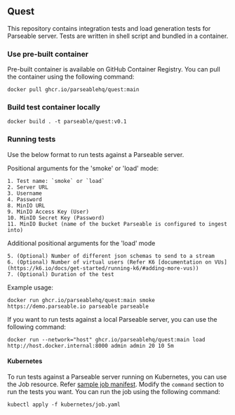 ## Quest

This repository contains integration tests and load generation tests for Parseable server. Tests are written in shell script and bundled in a container.

### Use pre-built container

Pre-built container is available on GitHub Container Registry. You can pull the container using the following command:

```
docker pull ghcr.io/parseablehq/quest:main
```

### Build test container locally

```
docker build . -t parseable/quest:v0.1
```

### Running tests

Use the below format to run tests against a Parseable server.

Positional arguments for the 'smoke' or 'load' mode:

```
1. Test name: `smoke` or `load`
2. Server URL
3. Username
4. Password 
8. MinIO URL
9. MinIO Access Key (User)
10. MinIO Secret Key (Password)
11. MinIO Bucket (name of the bucket Parseable is configured to ingest into)
```

Additional positional arguments for the 'load' mode
```
5. (Optional) Number of different json schemas to send to a stream
6. (Optional) Number of virtual users (Refer K6 [documentation on VUs](https://k6.io/docs/get-started/running-k6/#adding-more-vus))
7. (Optional) Duration of the test
```

Example usage:
```
docker run ghcr.io/parseablehq/quest:main smoke https://demo.parseable.io parseable parseable
```

If you want to run tests against a local Parseable server, you can use the following command:

```
docker run --network="host" ghcr.io/parseablehq/quest:main load http://host.docker.internal:8000 admin admin 20 10 5m
```

#### Kubernetes

To run tests against a Parseable server running on Kubernetes, you can use the Job resource. Refer [sample job manifest](./kubernetes/job.yaml). Modify the `command` section to run the tests you want. You can run the job using the following command:

```
kubectl apply -f kubernetes/job.yaml
```
